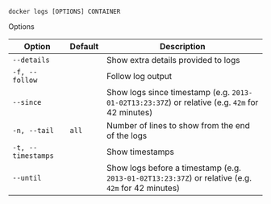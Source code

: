 `docker logs [OPTIONS] CONTAINER`    

Options

| Option                                                       | Default | Description                                                  |
| ------------------------------------------------------------ | ------- | ------------------------------------------------------------ |
| `--details`                                                  |         | Show extra details provided to logs                          |
| `-f, --follow`                                               |         | Follow log output                                            |
| `--since`                                                    |         | Show logs since timestamp (e.g. `2013-01-02T13:23:37Z`) or relative (e.g. `42m` for 42 minutes) |
| `-n, --tail`                                                 | `all`   | Number of lines to show from the end of the logs             |
| `-t, --timestamps`                                           |         | Show timestamps                                              |
| `--until`                                                    |         | Show logs before a timestamp (e.g. `2013-01-02T13:23:37Z`) or relative (e.g. `42m` for 42 minutes) |
